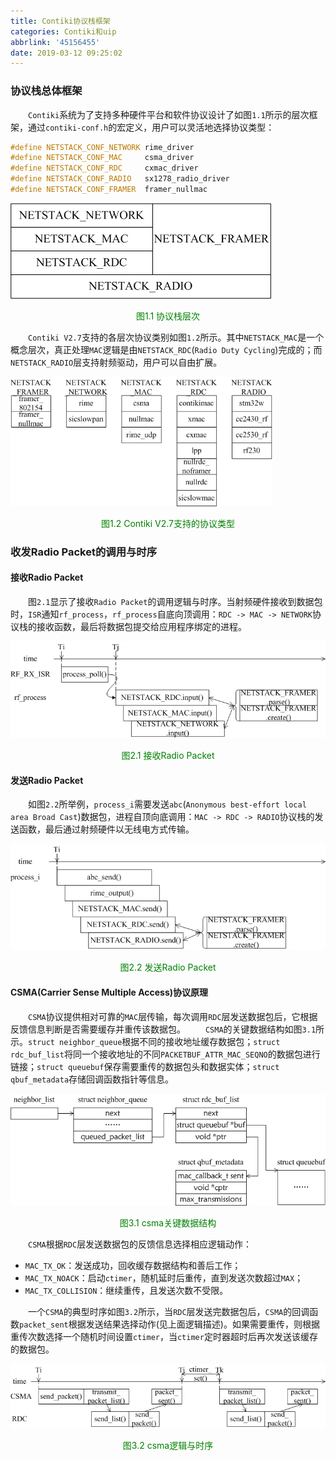 ```yaml
---
title: Contiki协议栈框架
categories: Contiki和uip
abbrlink: '45156455'
date: 2019-03-12 09:25:02
---
```

### 协议栈总体框架

&emsp;&emsp;`Contiki`系统为了支持多种硬件平台和软件协议设计了如图`1.1`所示的层次框架，通过`contiki-conf.h`的宏定义，用户可以灵活地选择协议类型：

``` cpp
#define NETSTACK_CONF_NETWORK rime_driver
#define NETSTACK_CONF_MAC     csma_driver
#define NETSTACK_CONF_RDC     cxmac_driver
#define NETSTACK_CONF_RADIO   sx1278_radio_driver
#define NETSTACK_CONF_FRAMER  framer_nullmac
```

<img src="./Contiki协议栈框架/1.png">

<p align="center" style="color:green">图1.1 协议栈层次</p>

&emsp;&emsp;`Contiki V2.7`支持的各层次协议类别如图`1.2`所示。其中`NETSTACK_MAC`是一个概念层次，真正处理`MAC`逻辑是由`NETSTACK_RDC`(`Radio Duty Cycling`)完成的；而`NETSTACK_RADIO`层支持射频驱动，用户可以自由扩展。

<img src="./Contiki协议栈框架/2.png" height="207" width="419">

<p align="center" style="color:green">图1.2 Contiki V2.7支持的协议类型</p>

### 收发Radio Packet的调用与时序

#### 接收Radio Packet

&emsp;&emsp;图`2.1`显示了接收`Radio Packet`的调用逻辑与时序。当射频硬件接收到数据包时，`ISR`通知`rf_process`，`rf_process`自底向顶调用：`RDC -> MAC -> NETWORK`协议栈的接收函数，最后将数据包提交给应用程序绑定的进程。

<img src="./Contiki协议栈框架/3.png">

<p align="center" style="color:green">图2.1 接收Radio Packet</p>

#### 发送Radio Packet

&emsp;&emsp;如图`2.2`所举例，`process_i`需要发送`abc`(`Anonymous best-effort local area Broad Cast`)数据包，进程自顶向底调用：`MAC -> RDC -> RADIO`协议栈的发送函数，最后通过射频硬件以无线电方式传输。

<img src="./Contiki协议栈框架/4.png">

<p align="center" style="color:green">图2.2 发送Radio Packet</p>

#### CSMA(Carrier Sense Multiple Access)协议原理

&emsp;&emsp;`CSMA`协议提供相对可靠的`MAC`层传输，每次调用`RDC`层发送数据包后，它根据反馈信息判断是否需要缓存并重传该数据包。
&emsp;&emsp;`CSMA`的关键数据结构如图`3.1`所示。`struct neighbor_queue`根据不同的接收地址缓存数据包；`struct rdc_buf_list`将同一个接收地址的不同`PACKETBUF_ATTR_MAC_SEQNO`的数据包进行链接；`struct queuebuf`保存需要重传的数据包头和数据实体；`struct qbuf_metadata`存储回调函数指针等信息。

<img src="./Contiki协议栈框架/5.png">

<p align="center" style="color:green">图3.1 csma关键数据结构</p>

&emsp;&emsp;`CSMA`根据`RDC`层发送数据包的反馈信息选择相应逻辑动作：

- `MAC_TX_OK`：发送成功，回收缓存数据结构和善后工作；
- `MAC_TX_NOACK`：启动`ctimer`，随机延时后重传，直到发送次数超过`MAX`；
- `MAC_TX_COLLISION`：继续重传，且发送次数不受限。

&emsp;&emsp;一个`CSMA`的典型时序如图`3.2`所示，当`RDC`层发送完数据包后，`CSMA`的回调函数`packet_sent`根据发送结果选择动作(见上面逻辑描述)。如果需要重传，则根据重传次数选择一个随机时间设置`ctimer`，当`ctimer`定时器超时后再次发送该缓存的数据包。

<img src="./Contiki协议栈框架/6.png">

<p align="center" style="color:green">图3.2 csma逻辑与时序</p>